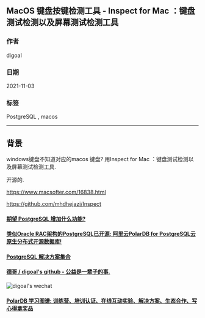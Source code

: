 ## MacOS 键盘按键检测工具 - Inspect for Mac ：键盘测试检测以及屏幕测试检测工具     
    
### 作者    
digoal    
    
### 日期    
2021-11-03    
    
### 标签    
PostgreSQL , macos  
    
----    
    
## 背景    
  
windows键盘不知道对应的macos 键盘? 用Inspect for Mac ：键盘测试检测以及屏幕测试检测工具.  
  
开源的.  
  
https://www.macsofter.com/16838.html  
  
https://github.com/mhdhejazi/Inspect  
  
  
  
#### [期望 PostgreSQL 增加什么功能?](https://github.com/digoal/blog/issues/76 "269ac3d1c492e938c0191101c7238216")
  
  
#### [类似Oracle RAC架构的PostgreSQL已开源: 阿里云PolarDB for PostgreSQL云原生分布式开源数据库!](https://github.com/ApsaraDB/PolarDB-for-PostgreSQL "57258f76c37864c6e6d23383d05714ea")
  
  
#### [PostgreSQL 解决方案集合](https://yq.aliyun.com/topic/118 "40cff096e9ed7122c512b35d8561d9c8")
  
  
#### [德哥 / digoal's github - 公益是一辈子的事.](https://github.com/digoal/blog/blob/master/README.md "22709685feb7cab07d30f30387f0a9ae")
  
  
![digoal's wechat](../pic/digoal_weixin.jpg "f7ad92eeba24523fd47a6e1a0e691b59")
  
  
#### [PolarDB 学习图谱: 训练营、培训认证、在线互动实验、解决方案、生态合作、写心得拿奖品](https://www.aliyun.com/database/openpolardb/activity "8642f60e04ed0c814bf9cb9677976bd4")
  

